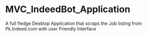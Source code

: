 # MVC_IndeedBot_Application
A full fledge Desktop Application that scraps the Job listing from Pk.Indeed.com with user Friendly Interface
